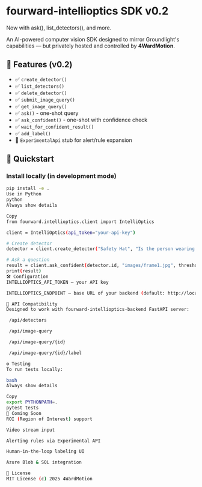 # fourward-intellioptics SDK v0.2
Now with ask(), list_detectors(), and more.

An AI-powered computer vision SDK designed to mirror Groundlight's capabilities — but privately hosted and controlled by **4WardMotion**.

## 🚀 Features (v0.2)
- ✅ `create_detector()`
- ✅ `list_detectors()`
- ✅ `delete_detector()`
- ✅ `submit_image_query()`
- ✅ `get_image_query()`
- ✅ `ask()` - one-shot query
- ✅ `ask_confident()` - one-shot with confidence check
- ✅ `wait_for_confident_result()`
- ✅ `add_label()`
- 🔬 `ExperimentalApi` stub for alert/rule expansion

## 🧪 Quickstart

### Install locally (in development mode)
```bash
pip install -e .
Use in Python
python
Always show details

Copy
from fourward.intellioptics.client import IntelliOptics

client = IntelliOptics(api_token="your-api-key")

# Create detector
detector = client.create_detector("Safety Hat", "Is the person wearing a helmet?")

# Ask a question
result = client.ask_confident(detector.id, "images/frame1.jpg", threshold=0.85)
print(result)
🛠️ Configuration
INTELLIOPTICS_API_TOKEN – your API key

INTELLIOPTICS_ENDPOINT – base URL of your backend (default: http://localhost:8000)

🤖 API Compatibility
Designed to work with fourward-intellioptics-backend FastAPI server:

 /api/detectors

 /api/image-query

 /api/image-query/{id}

 /api/image-query/{id}/label

⚙️ Testing
To run tests locally:

bash
Always show details

Copy
export PYTHONPATH=.
pytest tests
🧩 Coming Soon
ROI (Region of Interest) support

Video stream input

Alerting rules via Experimental API

Human-in-the-loop labeling UI

Azure Blob & SQL integration

📄 License
MIT License (c) 2025 4WardMotion
